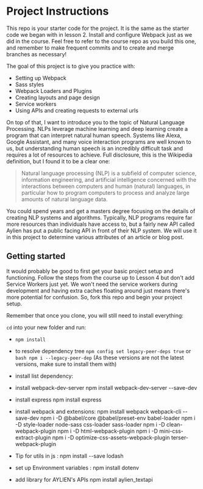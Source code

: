 # Project Instructions

This repo is your starter code for the project. It is the same as the starter code we began with in lesson 2. Install and configure Webpack just as we did in the course. Feel free to refer to the course repo as you build this one, and remember to make frequent commits and to create and merge branches as necessary!

The goal of this project is to give you practice with:

- Setting up Webpack
- Sass styles
- Webpack Loaders and Plugins
- Creating layouts and page design
- Service workers
- Using APIs and creating requests to external urls

On top of that, I want to introduce you to the topic of Natural Language Processing. NLPs leverage machine learning and deep learning create a program that can interpret natural human speech. Systems like Alexa, Google Assistant, and many voice interaction programs are well known to us, but understanding human speech is an incredibly difficult task and requires a lot of resources to achieve. Full disclosure, this is the Wikipedia definition, but I found it to be a clear one:

> Natural language processing (NLP) is a subfield of computer science, information engineering, and artificial intelligence
> concerned with the interactions between computers and human (natural) languages, in particular how to program computers to
> process and analyze large amounts of natural language data.

You could spend years and get a masters degree focusing on the details of creating NLP systems and algorithms. Typically, NLP programs require far more resources than individuals have access to, but a fairly new API called Aylien has put a public facing API in front of their NLP system. We will use it in this project to determine various attributes of an article or blog post.

## Getting started

It would probably be good to first get your basic project setup and functioning. Follow the steps from the course up to Lesson 4 but don't add Service Workers just yet. We won't need the service workers during development and having extra caches floating around just means there's more potential for confusion. So, fork this repo and begin your project setup.

Remember that once you clone, you will still need to install everything:

`cd` into your new folder and run:

- `npm install`
- to resolve dependency tree `npm config set legacy-peer-deps true` or `bash npm i --legacy-peer-dep` (As these versions are not the latest versions, make sure to install them with)

- install list dependency:

* install webpack-dev-server
  npm install webpack-dev-server --save-dev

* install express
  npm install express

* install webpack and extensions:
  npm install webpack webpack-cli --save-dev
  npm i -D @babel/core @babel/preset-env babel-loader
  npm i -D style-loader node-sass css-loader sass-loader
  npm i -D clean-webpack-plugin
  npm i -D html-webpack-plugin
  npm i -D mini-css-extract-plugin
  npm i -D optimize-css-assets-webpack-plugin terser-webpack-plugin

* Tip for utils in js :
  npm install --save lodash

* set up Environment variables :
  npm install dotenv

* add library for AYLIEN's APIs
npm install aylien_textapi


